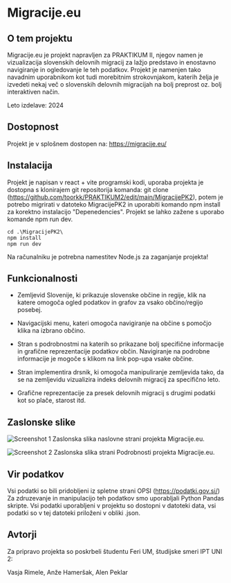 # Migracije.eu

## O tem projektu

Migracije.eu je projekt napravljen za PRAKTIKUM II, njegov namen je vizualizacija slovenskih delovnih migracij za lažjo predstavo in enostavno navigiranje in ogledovanje le teh podatkov. Projekt je namenjen tako navadnim uporabnikom kot tudi morebitnim strokovnjakom, katerih želja je izvedeti nekaj več o slovenskih delovnih migracijah na bolj preprost oz. bolj interaktiven način. 

Leto izdelave: 2024

## Dostopnost 

Projekt je v splošnem dostopen na: https://migracije.eu/

## Instalacija

Projekt je napisan v react + vite programski kodi, uporaba projekta je dostopna s klonirajem git repositorija komanda: git clone (https://github.com/toorkk/PRAKTIKUM2/edit/main/MigracijePK2), potem je potrebo migrirati v datoteko MigracijePK2 in uporabiti komando npm install za korektno instalacijo "Depenedencies". Projekt se lahko zažene s uporabo komande npm run dev.

```
cd .\MigracijePK2\
npm install
npm run dev

```
Na računalniku je potrebna namestitev Node.js za zaganjanje projekta!


## Funkcionalnosti

- Zemljevid Slovenije, ki prikazuje slovenske občine in regije, klik na katere omogoča ogled podatkov in grafov za vsako občino/regijo posebej.

- Navigacijski menu, kateri omogoča navigiranje na občine s pomočjo klika na izbrano občino.

- Stran s podrobnostmi na katerih so prikazane bolj specifične informacije in grafične reprezentacije podatkov občin. Navigiranje na podrobne informacije je mogoče s klikom na link pop-upa vsake občine.

- Stran implementira drsnik, ki omogoča manipuliranje zemljevida tako, da se na zemljevidu vizualizira indeks delovnih migracij za specifično leto.

- Grafične reprezentacije za presek delovnih migracij s drugimi podatki kot so plače, starost itd.

## Zaslonske slike

![Screenshot 1](https://cdn.discordapp.com/attachments/931469726591385651/1250033253944131714/image.png?ex=666977b0&is=66682630&hm=69395db7ab1f6599fc881a00e37360346d5968ddfb0269d8e0310658b2addd61&)
Zaslonska slika naslovne strani projekta Migracije.eu.

![Screenshot 2](https://cdn.discordapp.com/attachments/931469726591385651/1250019757604737074/image.png?ex=66696b1e&is=6668199e&hm=b3f1418e9313a074349fee3391b757139b3982ad5788b8c56a649c9feeab2a1f&)
Zaslonska slika strani Podrobnosti projekta Migracije.eu.

## Vir podatkov

Vsi podatki so bili pridobljeni iz spletne strani OPSI (https://podatki.gov.si/)
Za zdruzevanje in manipulacijo teh podatkov smo uporabljali Python Pandas skripte.
Vsi podatki uporabljeni v projektu so dostopni v datoteki data, vsi podatki so v tej datoteki priloženi v obliki .json.

## Avtorji

Za pripravo projekta so poskrbeli študentu Feri UM, študijske smeri IPT UNI 2:

Vasja Rimele,
Anže Hameršak,
Alen Peklar
